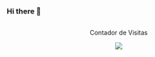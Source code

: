 

### Hi there 👋

<a href="https://github.com/ntlcs">
	<img src"![welcome](https://github.com/ntlcs/ntlcs/assets/116643443/831142d5-48c1-48a7-bf0a-a29f34fae505)
 ">
</a>

<!--
**ntlcs/ntlcs** is a ✨ _special_ ✨ repository because its `README.md` (this file) appears on your GitHub profile.

Here are some ideas to get you started:

- 🔭 I’m currently working on ...
- 🌱 I’m currently learning ...
- 👯 I’m looking to collaborate on ...
- 🤔 I’m looking for help with ...
- 💬 Ask me about ...
- 📫 How to reach me: ...
- 😄 Pronouns: ...
- ⚡ Fun fact: ...
-->
<p align="center">   Contador de Visitas </p>

<p align="center">   <img alingn="center" src="https://profile-counter.glitch.me/ntlcs/count.svg" /></p>
